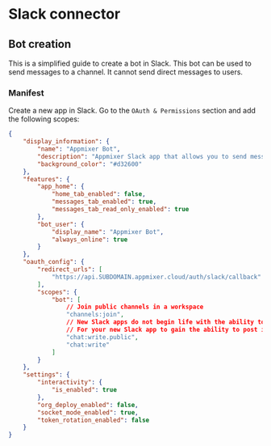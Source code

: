 # Slack connector

## Bot creation
This is a simplified guide to create a bot in Slack. This bot can be used to send messages to a channel. It cannot send direct messages to users.

### Manifest
Create a new app in Slack. Go to the `OAuth & Permissions` section and add the following scopes:
```json
{
    "display_information": {
        "name": "Appmixer Bot",
        "description": "Appmixer Slack app that allows you to send messages as bot from our SendChannelMessage and SendPrivateChannelMessage components.",
        "background_color": "#d32600"
    },
    "features": {
        "app_home": {
            "home_tab_enabled": false,
            "messages_tab_enabled": true,
            "messages_tab_read_only_enabled": true
        },
        "bot_user": {
            "display_name": "Appmixer Bot",
            "always_online": true
        }
    },
    "oauth_config": {
        "redirect_urls": [
            "https://api.SUBDOMAIN.appmixer.cloud/auth/slack/callback"
        ],
        "scopes": {
            "bot": [
				// Join public channels in a workspace
                "channels:join",
				// New Slack apps do not begin life with the ability to post in all public channels.
				// For your new Slack app to gain the ability to post in all public channels, request the chat:write.public scope.
                "chat:write.public",
                "chat:write"
            ]
        }
    },
    "settings": {
        "interactivity": {
            "is_enabled": true
        },
        "org_deploy_enabled": false,
        "socket_mode_enabled": true,
        "token_rotation_enabled": false
    }
}
```
